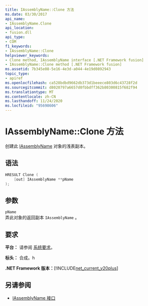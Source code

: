 ```yaml
---
title: IAssemblyName::Clone 方法
ms.date: 03/30/2017
api_name:
- IAssemblyName.Clone
api_location:
- fusion.dll
api_type:
- COM
f1_keywords:
- IAssemblyName::Clone
helpviewer_keywords:
- Clone method, IAssemblyName interface [.NET Framework fusion]
- IAssemblyName::Clone method [.NET Framework fusion]
ms.assetid: 7b345e08-5e16-4e3d-a044-4e19d0892943
topic_type:
- apiref
ms.openlocfilehash: ca528bdbd9662db373d1beeece803d6c43728f2d
ms.sourcegitcommit: d8020797a6657d0fbbdff362b80300815f682f94
ms.translationtype: MT
ms.contentlocale: zh-CN
ms.lasthandoff: 11/24/2020
ms.locfileid: "95698606"
---
```

# <a name="iassemblynameclone-method"></a>IAssemblyName::Clone 方法

创建此 [IAssemblyName](iassemblyname-interface.md) 对象的浅表副本。  
  
## <a name="syntax"></a>语法  
  
```cpp  
HRESULT Clone (  
    [out] IAssemblyName **pName  
);  
```  
  
## <a name="parameters"></a>参数  

 `pName`  
 弄此对象的返回副本 `IAssemblyName` 。  
  
## <a name="requirements"></a>要求  

 **平台：** 请参阅 [系统要求](../../get-started/system-requirements.md)。  
  
 **标头：** 合成。h  
  
 **.NET Framework 版本：**[!INCLUDE[net_current_v20plus](../../../../includes/net-current-v20plus-md.md)]  
  
## <a name="see-also"></a>另请参阅

- [IAssemblyName 接口](iassemblyname-interface.md)
